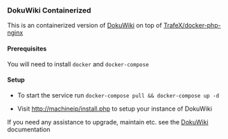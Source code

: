 ### DokuWiki Containerized

This is an containerized version of [DokuWiki](https://www.dokuwiki.org/dokuwiki) on top of [TrafeX/docker-php-nginx](https://github.com/TrafeX/docker-php-nginx)

#### Prerequisites
You will need to install `docker` and `docker-compose`

#### Setup
- To start the service run `docker-compose pull && docker-compose up -d`

- Visit [http://machineip/install.php](http://localhost/install.php) to setup your instance of DokuWiki

If you need any assistance to upgrade, maintain etc. see the [DokuWiki](https://www.dokuwiki.org/dokuwiki) documentation
